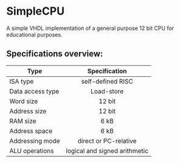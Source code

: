 # SimpleCPU
A simple VHDL implementation of a general purpose 12 bit CPU for educational purposes. 

## Specifications overview:
| Type        | Specification           | 
| ------------- |:-------------:| 
| ISA type      | self-defined RISC | 
| Data access type      | Load-store      |   
| Word size | 12 bit      |
|Address size | 12 bit      |
| RAM size | 6 kB       |
| Address space | 6 kB      |
| Addressing mode | direct or PC-relative      |
| ALU operations | logical and signed arithmetic      |
